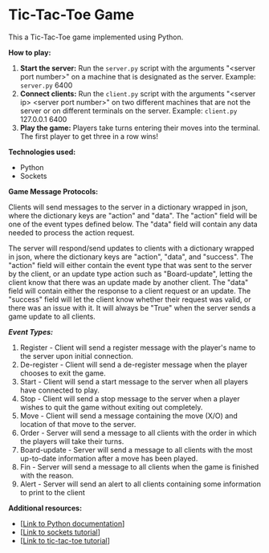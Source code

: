 # Tic-Tac-Toe Game

This a Tic-Tac-Toe game implemented using Python.

**How to play:**

1. **Start the server:** Run the `server.py` script with the arguments "\<server port number\>" on a machine that 
is designated as the server. Example: `server.py` 6400
2. **Connect clients:** Run the `client.py` script with the arguments "\<server ip\> \<server port number\>" on two 
different machines that are not the server or on different terminals on the server. Example: `client.py` 127.0.0.1 6400
3. **Play the game:** Players take turns entering their moves into the terminal. The first player to get three in a row wins!

**Technologies used:**

* Python
* Sockets

**Game Message Protocols:**

Clients will send messages to the server in a dictionary wrapped in json, where the dictionary keys are "action" and "data". 
The "action" field will be one of the event types defined below. The "data" field will contain any data needed to process
the action request. 

The server will respond/send updates to clients with a dictionary wrapped in json, where the dictionary keys are "action", 
"data", and "success". The "action" field will either contain the event type that was sent to the server by the client, or 
an update type action such as "Board-update", letting the client know that there was an update made by another client. The 
"data" field will contain either the response to a client request or an update. The "success" field will let the client know 
whether their request was valid, or there was an issue with it. It will always be "True" when the server sends a game update 
to all clients.

***Event Types:***

1. Register - Client will send a register message with the player's name to the server upon initial connection.
2. De-register - Client will send a de-register message when the player chooses to exit the game.
3. Start - Client will send a start message to the server when all players have connected to play.
4. Stop - Client will send a stop message to the server when a player wishes to quit the game without exiting out completely.
5. Move - Client will send a message containing the move (X/O) and location of that move to the server. 
6. Order - Server will send a message to all clients with the order in which the players will take their turns. 
7. Board-update - Server will send a message to all clients with the most up-to-date information after a move has been played. 
8. Fin - Server will send a message to all clients when the game is finished with the reason.
9. Alert - Server will send an alert to all clients containing some information to print to the client

**Additional resources:**

* [[Link to Python documentation](https://docs.python.org/3/)]
* [[Link to sockets tutorial](https://docs.python.org/3/howto/sockets.html)]
* [[Link to tic-tac-toe tutorial](https://www.wikihow.com/Play-Tic-Tac-Toe)]